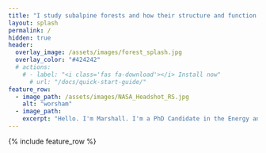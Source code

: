 ```yaml
---
title: "I study subalpine forests and how their structure and function influence the water cycle."
layout: splash
permalink: /
hidden: true
header:
  overlay_image: /assets/images/forest_splash.jpg
  overlay_color: "#424242"
  # actions:
    # - label: "<i class='fas fa-download'></i> Install now"
      # url: "/docs/quick-start-guide/"
feature_row:
  - image_path: /assets/images/NASA_Headshot_RS.jpg
    alt: "worsham"
  - image_path: 
    excerpt: "Hello. I'm Marshall. I'm a PhD Candidate in the Energy and Resources Group at UC Berkeley. My research seeks to clarify the influence of environmental factors on the state and change of subalpine forest ecosystems. I use a range of approaches, spanning remote sensing, dendrochronology, and soil science, to study how environmental conditions interact to regulate structure, composition, growth, and climate response in high-elevation conifer forests of the Rocky Mountains."
---
```


{% include feature_row %}